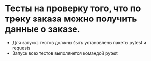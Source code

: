 ﻿# Тесты на проверку того, что по треку заказа можно получить данные о заказе. 
- Для запуска тестов должны быть установлены пакеты pytest и requests
- Запуск всех тестов выполянется командой pytest
